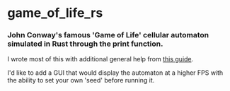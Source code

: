 # game_of_life_rs

### John Conway's famous 'Game of Life' cellular automaton simulated in Rust through the print function.

I wrote most of this with additional general help from [this guide](https://rustwasm.github.io/book/game-of-life/rules.html). 

I'd like to add a GUI that would display the automaton at a higher FPS with the ability to set your own 'seed' before running it.


